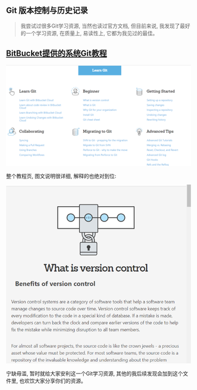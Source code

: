 ## Git 版本控制与历史记录

>我尝试过很多Git学习资源, 当然也读过官方文档, 但目前来说, 我发现了最好的一个学习资源, 在质量上, 易读性上, 它都为我见过的最佳。

## [BitBucket提供的系统Git教程](https://www.atlassian.com/git/tutorials)

![Image](../../imgs/BitBucket_1.png)

整个教程页, 图文说明很详细, 解释的也绝对到位:

![Image](../../imgs/BitBucket_2.png)

宁缺毋滥, 暂时就给大家安利这一个Git学习资源, 其他的我后续发现会加到这个文件里, 也欢饮大家分享你们的资源。
